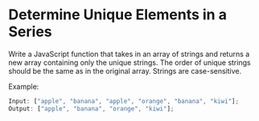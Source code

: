 # Determine Unique Elements in a Series

Write a JavaScript function that takes in an array of strings and returns a new array containing only the unique strings. The order of unique strings should be the same as in the original array. Strings are case-sensitive.

Example:

```js
Input: ["apple", "banana", "apple", "orange", "banana", "kiwi"];
Output: ["apple", "banana", "orange", "kiwi"];
```
